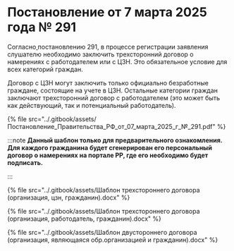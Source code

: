 # Постановление от 7 марта 2025 года № 291

Согласно[ ](https://docs.cntd.ru/document/1305049879)постановлению 291, в процессе регистрации заявления слушателю необходимо заключить трехсторонний договор о намерениях с работодателем или с ЦЗН. Это обязательное условие для всех категорий граждан.

Договор с ЦЗН могут заключить только официально безработные граждане, состоящие на учете в ЦЗН. Остальные категории граждан заключают трехсторонний договор с работодателем (это может быть как действующий, так и потенциальный работодатель).

{% file src="../.gitbook/assets/Постановление_Правительства_РФ_от_07_марта_2025_г_№_291.pdf" %}

:::note
**Данный шаблон только для предварительного ознакомления. Для каждого гражданина будет сгенерирован его персональный договор о намерениях на портале РР, где его необходимо будет подписать.**

:::



{% file src="../.gitbook/assets/Шаблон трехстороннего договора (организация, цзн, гражданин).docx" %}

{% file src="../.gitbook/assets/Шаблон трехстороннего договора (организация, работодатель, гражданин).docx" %}

{% file src="../.gitbook/assets/Шаблон двустороннего договора (организация, являющаяся обр.организацией и гражданин).docx" %}
